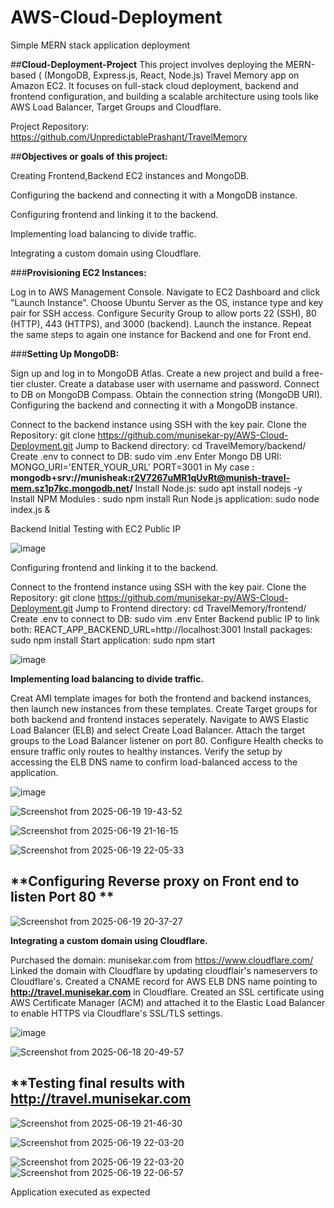 # AWS-Cloud-Deployment
Simple MERN stack application deployment


##**Cloud-Deployment-Project**
This project involves deploying the MERN-based ( (MongoDB, Express.js, React, Node.js) Travel Memory app on Amazon EC2. It focuses on full-stack cloud deployment, backend and frontend configuration, and building a scalable architecture using tools like AWS Load Balancer, Target Groups  and Cloudflare.

Project Repository: https://github.com/UnpredictablePrashant/TravelMemory

##**Objectives or goals of this project:**

  Creating Frontend,Backend EC2 instances and MongoDB.

  Configuring the backend and connecting it with a MongoDB instance.

  Configuring frontend and linking it to the backend.

  Implementing load balancing to divide traffic.

  Integrating a custom domain using Cloudflare.

###**Provisioning EC2 Instances:**

Log in to AWS Management Console.
  Navigate to EC2 Dashboard and click "Launch Instance".
  Choose Ubuntu Server as the OS, instance type and key pair for SSH access.
  Configure Security Group to allow ports 22 (SSH), 80 (HTTP), 443 (HTTPS), and 3000 (backend).
  Launch the instance. Repeat the same steps to again one instance for Backend and one for Front end.

###**Setting Up MongoDB:**

Sign up and log in to MongoDB Atlas.
  Create a new project and build a free-tier cluster.
  Create a database user with username and password.
  Connect to DB on MongoDB Compass.
  Obtain the connection string (MongoDB URI).
  Configuring the backend and connecting it with a MongoDB instance.

  Connect to the backend instance using SSH with the key pair.
  Clone the Repository: git clone https://github.com/munisekar-py/AWS-Cloud-Deployment.git
  Jump to Backend directory: cd TravelMemory/backend/
  Create .env to connect to DB: sudo vim  .env
  Enter Mongo DB URI: MONGO_URI='ENTER_YOUR_URL' PORT=3001
  in My case : **mongodb+srv://munisheak:r2V7267uMR1qUvRt@munish-travel-mem.sz1p7kc.mongodb.net/**
  Install Node.js: sudo apt install nodejs -y
  Install NPM Modules : sudo npm install
  Run Node.js application: sudo node index.js &

Backend Initial Testing with EC2 Public IP

![image](https://github.com/user-attachments/assets/a7db4657-7799-4f2e-87a5-986a9fbfa352)

Configuring frontend and linking it to the backend.

Connect to the frontend instance using SSH with the key pair.
Clone the Repository: git clone https://github.com/munisekar-py/AWS-Cloud-Deployment.git
Jump to Frontend directory: cd TravelMemory/frontend/
Create .env to connect to DB: sudo vim .env
Enter Backend public IP to link both: REACT_APP_BACKEND_URL=http://localhost:3001
Install packages: sudo npm install
Start application: sudo npm start

![image](https://github.com/user-attachments/assets/5d6bb094-713e-401f-bda3-3bf273004130)

**Implementing load balancing to divide traffic.**

Creat AMI template images for both the frontend and backend instances, then launch new instances from these templates.
Create Target groups for both backend and frontend instaces seperately.
Navigate to AWS Elastic Load Balancer (ELB) and select Create Load Balancer.
Attach the target groups to the Load Balancer listener on port 80.
Configure Health checks to ensure traffic only routes to healthy instances.
Verify the setup by accessing the ELB DNS name to confirm load-balanced access to the application.

![image](https://github.com/user-attachments/assets/5f91f09f-d032-4a64-b91b-a713b374cc3e)

![Screenshot from 2025-06-19 19-43-52](https://github.com/user-attachments/assets/c9a3a1de-7bfd-41d6-97ee-189a1a6ddfe8)

![Screenshot from 2025-06-19 21-16-15](https://github.com/user-attachments/assets/1e430b93-53f8-4348-b0b2-78a4d05689eb)

![Screenshot from 2025-06-19 22-05-33](https://github.com/user-attachments/assets/e3b82378-d1b7-4692-a573-f5e01ba8ddc9)

## **Configuring Reverse proxy on Front end to listen Port 80 **

![Screenshot from 2025-06-19 20-37-27](https://github.com/user-attachments/assets/3357a5d3-640e-4ba4-9f3b-1366476847c5)



**Integrating a custom domain using Cloudflare.**

Purchased the domain: munisekar.com from https://www.cloudflare.com/
Linked the domain with Cloudflare by updating cloudflair's nameservers to Cloudflare's.
Created a CNAME record for AWS ELB DNS name pointing to **http://travel.munisekar.com** in Cloudflare.
Created an SSL certificate using AWS Certificate Manager (ACM) and attached it to the Elastic Load Balancer to enable HTTPS via Cloudflare's SSL/TLS settings.

![image](https://github.com/user-attachments/assets/76617bb0-939c-4cd7-affa-9c326eddfddc)

![Screenshot from 2025-06-18 20-49-57](https://github.com/user-attachments/assets/4c3708c4-f4a3-46de-8795-ee873c1441f2)


## **Testing final results with **http://travel.munisekar.com** 

![Screenshot from 2025-06-19 21-46-30](https://github.com/user-attachments/assets/adc3a368-73a9-429f-a705-5d96a97c952f)

![Screenshot from 2025-06-19 22-03-20](https://github.com/user-attachments/assets/7f51f7c7-6f5d-4b54-b0f2-1955b0f04d9f)

![Screenshot from 2025-06-19 22-03-20](https://github.com/user-attachments/assets/8587b8c4-b60b-4e7c-b179-daca3a94c1d8)
![Screenshot from 2025-06-19 22-06-57](https://github.com/user-attachments/assets/ea698a2b-7cd0-4435-b500-8f0873d8e062)


Application executed as expected 
